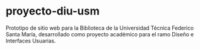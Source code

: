 # proyecto-diu-usm
Prototipo de sitio web para la Biblioteca de la Universidad Técnica Federico Santa María, desarrollado como proyecto académico para el ramo Diseño e Interfaces Usuarias.
